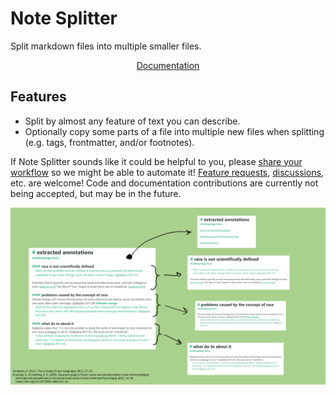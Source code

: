 # Note Splitter

Split markdown files into multiple smaller files.

<p align="center"><a href="https://note-splitter.readthedocs.io/" target="_blank">Documentation</a></p>

## Features
* Split by almost any feature of text you can describe.
* Optionally copy some parts of a file into multiple new files when splitting (e.g. tags, frontmatter, and/or footnotes).

If Note Splitter sounds like it could be helpful to you, please [share your workflow](https://github.com/wheelercj/note-splitter/discussions/17) so we might be able to automate it! [Feature requests](https://github.com/wheelercj/note-splitter/issues), [discussions](https://github.com/wheelercj/note-splitter/discussions), etc. are welcome! Code and documentation contributions are currently not being accepted, but may be in the future.

![demo](docs/images/demo.png)
